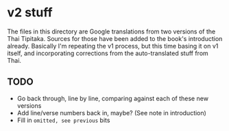 # v2 stuff

The files in this directory are Google translations from two versions of the
Thai Tipitaka. Sources for those have been added to the book's introduction
already. Basically I'm repeating the v1 process, but this time basing it on v1
itself, and incorporating corrections from the auto-translated stuff from Thai.

## TODO

* Go back through, line by line, comparing against each of these new versions
* Add line/verse numbers back in, maybe? (See note in introduction)
* Fill in `omitted, see previous` bits

